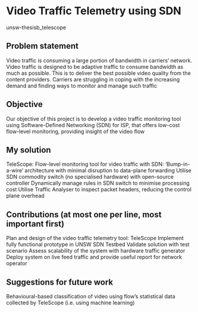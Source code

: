 # Video Traffic Telemetry using SDN
unsw-thesisb_telescope

## Problem statement
Video traffic is consuming a large portion of bandwidth in carriers’ network. Video traffic is designed to be adaptive traffic to consume bandwidth as much as possible. This is to deliver the best possible video quality from the content providers. Carriers are struggling in coping with the increasing demand and finding ways to monitor and manage such traffic


## Objective
Our objective of this project is to develop a video traffic monitoring tool using Software-Defined Networking (SDN) for ISP, that offers low-cost flow-level monitoring, providing insight of the video flow


## My solution
TeleScope: Flow-level monitoring tool for video traffic with SDN:
‘Bump-in-a-wire’ architecture with minimal disruption to data-plane forwarding
Utilise SDN commodity switch (no specialised hardware) with open-source controller
Dynamically manage rules in SDN switch to minimise processing cost
Utilise Traffic Analyser to inspect packet headers, reducing the control plane overhead


## Contributions (at most one per line, most important first)
Plan and design of the video traffic telemetry tool: TeleScope
Implement fully functional prototype in UNSW SDN Testbed
Validate solution with test scenario 
Assess scalability of the system with hardware traffic generator
Deploy system on live feed traffic and provide useful report for network operator

## Suggestions for future work
Behavioural-based classification of video using flow’s statistical data collected by TeleScope (i.e. using machine learning)
